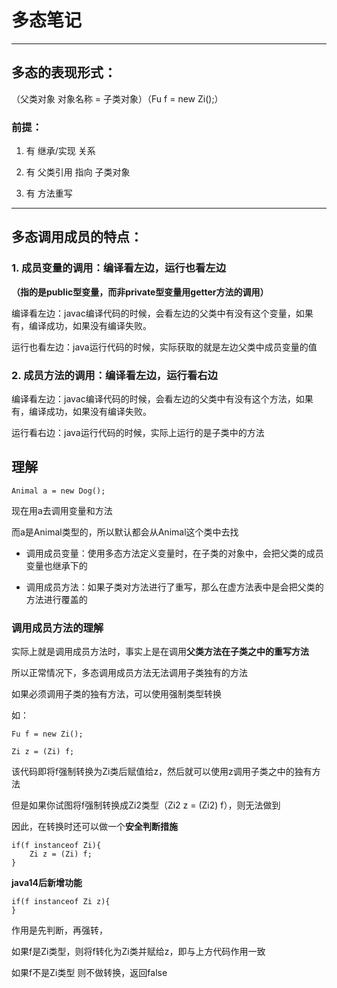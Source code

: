 # 多态笔记

---

## 多态的表现形式：

（父类对象 对象名称 = 子类对象）（Fu f = new Zi();）

### 前提：

1. 有 继承/实现 关系

2. 有 父类引用 指向 子类对象

3. 有 方法重写

---

## 多态调用成员的特点：

### 1. 成员变量的调用：编译看左边，运行也看左边

**（指的是public型变量，而非private型变量用getter方法的调用）**

编译看左边：javac编译代码的时候，会看左边的父类中有没有这个变量，如果有，编译成功，如果没有编译失败。

运行也看左边：java运行代码的时候，实际获取的就是左边父类中成员变量的值

### 2. 成员方法的调用：编译看左边，运行看右边

编译看左边：javac编译代码的时候，会看左边的父类中有没有这个方法，如果有，编译成功，如果没有编译失败。

运行看右边：java运行代码的时候，实际上运行的是子类中的方法

## 理解

```
Animal a = new Dog();
```

现在用a去调用变量和方法

而a是Animal类型的，所以默认都会从Animal这个类中去找

- 调用成员变量：使用多态方法定义变量时，在子类的对象中，会把父类的成员变量也继承下的

- 调用成员方法：如果子类对方法进行了重写，那么在虚方法表中是会把父类的方法进行覆盖的

### 调用成员方法的理解

实际上就是调用成员方法时，事实上是在调用**父类方法在子类之中的重写方法**

所以正常情况下，多态调用成员方法无法调用子类独有的方法

如果必须调用子类的独有方法，可以使用强制类型转换

如：

```
Fu f = new Zi();

Zi z = (Zi) f;
```

该代码即将f强制转换为Zi类后赋值给z，然后就可以使用z调用子类之中的独有方法

但是如果你试图将f强制转换成Zi2类型（Zi2 z = (Zi2) f），则无法做到

因此，在转换时还可以做一个**安全判断措施**

```
if(f instanceof Zi){
    Zi z = (Zi) f; 
}
```

**java14后新增功能**

```
if(f instanceof Zi z){
}
```

作用是先判断，再强转，

如果f是Zi类型，则将f转化为Zi类并赋给z，即与上方代码作用一致

如果f不是Zi类型 则不做转换，返回false



